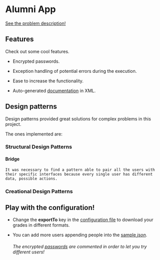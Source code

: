 # Alumni App

[See the problem description!](https://github.com/LuisR-jpg/School/blob/master/Patrones%20de%20Diseno%20y%20Arquitecturas%20de%20Software/Problemas/Alumni/Alumni.pdf)

## Features

Check out some cool features.

- Encrypted passwords.

- Exception handling of potential errors during the execution.

- Ease to increase the functionality.

- Auto-generated [documentation](https://github.com/LuisR-jpg/School/blob/master/Patrones%20de%20Diseno%20y%20Arquitecturas%20de%20Software/Problemas/Alumni/AlumniApp/AlumniApp.xml) in XML.

## Design patterns

Design patterns provided great solutions for complex problems in this project. 

The ones implemented are:

### Structural Design Patterns

#### Bridge

    It was necessary to find a pattern able to pair all the users with their specific interfaces because every single user has different data, possible actions.

### Creational Design Patterns


## Play with the configuration!

- Change the **exportTo** key in the [configuration file](https://github.com/LuisR-jpg/School/blob/master/Patrones%20de%20Diseno%20y%20Arquitecturas%20de%20Software/Problemas/Alumni/AlumniApp/App.config) to download your grades in different formats.

- You can add more users appending people into the [sample *json*](https://github.com/LuisR-jpg/School/blob/master/Patrones%20de%20Diseno%20y%20Arquitecturas%20de%20Software/Problemas/Alumni/AlumniApp/gitAllow.json).

    ###### The encrypted [passwords](https://github.com/LuisR-jpg/School/blob/3c8ce80784bff138269193b4832749d84ea98223/Patrones%20de%20Diseno%20y%20Arquitecturas%20de%20Software/Problemas/Alumni/AlumniApp/gitAllow.json#L39) are commented in order to let you try different users!


